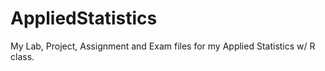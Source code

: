 # AppliedStatistics

My Lab, Project, Assignment and Exam files for my Applied Statistics w/ R class.
